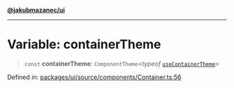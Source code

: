 [**@jakubmazanec/ui**](../README.md)

---

# Variable: containerTheme

> `const` **containerTheme**: `ComponentTheme`\<_typeof_
> [`useContainerTheme`](../functions/useContainerTheme.md)\>

Defined in:
[packages/ui/source/components/Container.ts:56](https://github.com/jakubmazanec/tools/blob/412167e80a7675933e43d5220a19d05130301e2d/packages/ui/source/components/Container.ts#L56)
